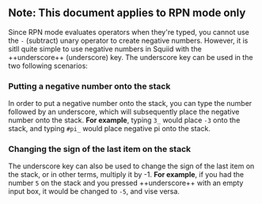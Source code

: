 ## Note: This document applies to RPN mode only

Since RPN mode evaluates operators when they're typed, you cannot use the `-` (subtract) unary operator to create negative numbers. However, it is sitll quite simple to use negative numbers in Squiid with the ++underscore++ (underscore) key. The underscore key can be used in the two following scenarios:

### Putting a negative number onto the stack
In order to put a negative number onto the stack, you can type the number followed by an underscore, which will subsequently place the negative number onto the stack. **For example**, typing `3_` would place `-3` onto the stack, and typing `#pi_` would place negative pi onto the stack.

### Changing the sign of the last item on the stack
The underscore key can also be used to change the sign of the last item on the stack, or in other terms, multiply it by -1. **For example**, if you had the number `5` on the stack and you pressed ++underscore++ with an empty input box, it would be changed to `-5`, and vise versa.
